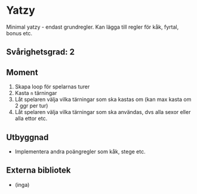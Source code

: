# Yatzy
Minimal yatzy - endast grundregler. Kan lägga till regler för kåk, fyrtal, bonus etc.

## Svårighetsgrad: 2

## Moment
1. Skapa loop för spelarnas turer 
2. Kasta `n` tärningar
3. Låt spelaren välja vilka tärningar som ska kastas om (kan max kasta om 2 ggr per tur)
4. Låt spelaren välja vilka tärningar som ska användas, dvs alla sexor eller alla ettor etc.

## Utbyggnad
* Implementera andra poängregler som kåk, stege etc.

## Externa bibliotek
* (inga)